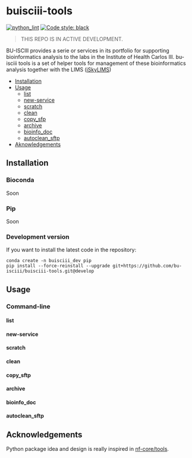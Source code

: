 # buisciii-tools
[![python_lint](https://github.com/BU-ISCIII/buisciii-tools/actions/workflows/python_lint.yml/badge.svg)](https://github.com/BU-ISCIII/buisciii-tools/actions/workflows/python_lint.yml)
[![Code style: black](https://img.shields.io/badge/code%20style-black-000000.svg)](https://github.com/psf/black)

> THIS REPO IS IN ACTIVE DEVELOPMENT.

BU-ISCIII provides a serie or services in its portfolio for supporting bioinformatics analysis to the labs in the Institute of Health Carlos III. bu-isciii tools is a set of helper tools for management of these bioinformatics analysis together with the LIMS ([iSkyLIMS](https://github.com/BU-ISCIII/iSkyLIMS))

* [Installation](#installation)
* [Usage](#usage)
    * [list](#list)
    * [new-service](#new-service)
    * [scratch](#scratch)
    * [clean](#clean)
    * [copy_sfp](#copy_sftp)
    * [archive](#archive)
    * [bioinfo_doc](#bioinfo_doc)
    * [autoclean_sftp](#autoclean_sftp)
* [Aknowledgements](#aknowledgements)

## Installation

### Bioconda
Soon

### Pip
Soon

### Development version
If you want to install the latest code in the repository:

```
conda create -n buisciii_dev pip
pip install --force-reinstall --upgrade git+https://github.com/bu-isciii/buisciii-tools.git@develop
```

## Usage

### Command-line

#### list

#### new-service

#### scratch

#### clean

#### copy_sftp

#### archive

#### bioinfo_doc

#### autoclean_sftp


## Acknowledgements
Python package idea and design is really inspired in [nf-core/tools](https://github.com/nf-core/tools).
